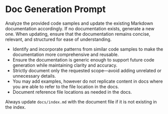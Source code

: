  # Doc Generation Prompt

 Analyze the provided code samples and update the existing Markdown documentation accordingly. If no documentation exists, generate a new one. When updating, ensure that the documentation remains concise, relevant, and structured for ease of understanding.

 - Identify and incorporate patterns from similar code samples to make the documentation more comprehensive and reusable.
 - Ensure the documentation is generic enough to support future code generation while maintaining clarity and accuracy.
 - Strictly document only the requested scope—avoid adding unrelated or unnecessary details.
 - You may add examples, however do not replicate content in docs where you are able to refer to the file location in the docs.
 - Document reference file locations as needed in the docs.

 Always update `docs/index.md` with the document file if it is not existing in the index.
